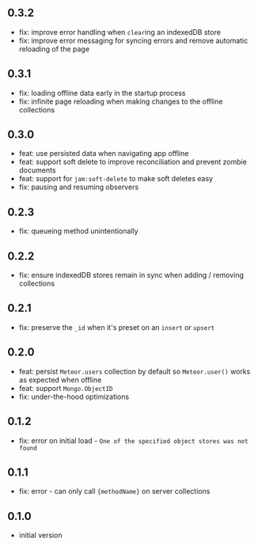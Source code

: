 ## 0.3.2
* fix: improve error handling when `clear`ing an indexedDB store
* fix: improve error messaging for syncing errors and remove automatic reloading of the page

## 0.3.1
* fix: loading offline data early in the startup process
* fix: infinite page reloading when making changes to the offline collections

## 0.3.0
* feat: use persisted data when navigating app offline
* feat: support soft delete to improve reconciliation and prevent zombie documents
* feat: support for `jam:soft-delete` to make soft deletes easy
* fix: pausing and resuming observers

## 0.2.3
* fix: queueing method unintentionally

## 0.2.2
* fix: ensure indexedDB stores remain in sync when adding / removing collections

## 0.2.1
* fix: preserve the `_id` when it's preset on an `insert` or `upsert`

## 0.2.0
* feat: persist `Meteor.users` collection by default so `Meteor.user()` works as expected when offline
* feat: support `Mongo.ObjectID`
* fix: under-the-hood optimizations

## 0.1.2
* fix: error on initial load - `One of the specified object stores was not found`

## 0.1.1
* fix: error - can only call `{methodName}` on server collections

## 0.1.0
* initial version

